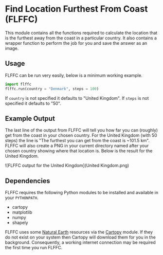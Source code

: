 # Find Location Furthest From Coast (FLFFC)

This module contains all the functions required to calculate the location that is the furthest away from the coast in a particular country. It also contains a wrapper function to perform the job for you and save the answer as an image.

## Usage

FLFFC can be run very easily, below is a minimum working example.

```python
import flffc
flffc.run(country = "Denmark", steps = 100)
```

If `country` is not specified it defaults to "United Kingdom". If `steps` is not specified it defaults to "50".

## Example Output

The last line of the output from FLFFC will tell you how far you can (roughly) get from the coast in your chosen country. For the United Kingdom (with 50 steps) the line is "The furthest you can get from the coast is ~101.5 km". FLFFC will also create a PNG in your current directory named after your chosen country showing where that location is. Below is the result for the United Kingdom.

![FLFFC output for the United Kingdom](United Kingdom.png)

## Dependencies

FLFFC requires the following Python modules to be installed and available in your `PYTHONPATH`.

* cartopy
* matplotlib
* numpy
* shapely

FLFFC uses some [Natural Earth](http://www.naturalearthdata.com/) resources via the [Cartopy](http://scitools.org.uk/cartopy/) module. If they do not exist on your system then Cartopy will download them for you in the background. Consequently, a working internet connection may be required the first time you run FLFFC.
